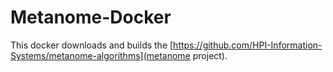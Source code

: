 # Metanome-Docker

This docker downloads and builds the [https://github.com/HPI-Information-Systems/metanome-algorithms](metanome project).
